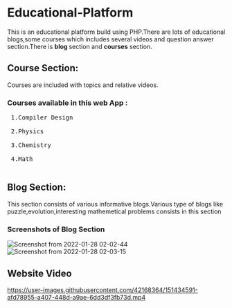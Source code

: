 # Educational-Platform
This is an educational platform build using PHP.There are lots of educational blogs,some courses which includes several videos and question answer section.There is <b>blog </b>section and <b>courses</b> section.<br>
## Course Section:
Courses are included with topics and relative videos.

### Courses available in this web App : 
<pre>
 1.Compiler Design <br>
 2.Physics <br>
 3.Chemistry <br>
 4.Math <br>
</pre>
## Blog Section:
 This section consists of various informative blogs.Various type of blogs like puzzle,evolution,interesting mathemetical problems consists in this section
 ### Screenshots of Blog Section
 ![Screenshot from 2022-01-28 02-02-44](https://user-images.githubusercontent.com/42168364/151435252-8dc29081-f9b8-4e1d-be2d-bebbc903b579.png) 
 <br>
 ![Screenshot from 2022-01-28 02-03-15](https://user-images.githubusercontent.com/42168364/151435415-0ca307ce-fdd8-478a-8f24-845cf0126c29.png)

 
 ## Website Video
 


https://user-images.githubusercontent.com/42168364/151434591-afd78955-a407-448d-a9ae-6dd3df3fb73d.mp4


